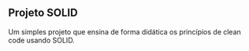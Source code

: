 ## Projeto SOLID

Um simples projeto que ensina de forma didática os princípios de clean code usando SOLID.
